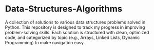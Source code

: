 # Data-Structures-Algorithms
A collection of solutions to various data structures problems solved in Python. This repository is designed to track my progress in improving problem-solving skills. Each solution is structured with clean, optimized code, and categorized by topic (e.g., Arrays, Linked Lists, Dynamic Programming) to make navigation easy.
